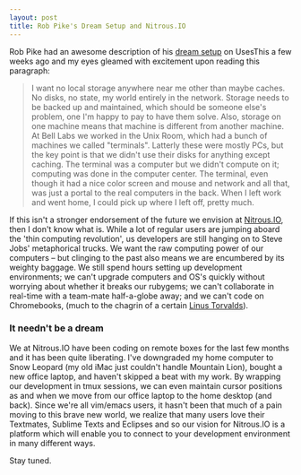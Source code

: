 ```yaml
---
layout: post
title: Rob Pike's Dream Setup and Nitrous.IO
---
```


Rob Pike had an awesome description of his [dream
setup](http://rob.pike.usesthis.com/) on UsesThis a few weeks ago and my
eyes gleamed with excitement upon reading this paragraph:

> I want no local storage anywhere near me other than maybe caches. No
> disks, no state, my world entirely in the network. Storage needs to be
> backed up and maintained, which should be someone else's problem, one
> I'm happy to pay to have them solve. Also, storage on one machine
> means that machine is different from another machine. At Bell Labs we
> worked in the Unix Room, which had a bunch of machines we called
> "terminals". Latterly these were mostly PCs, but the key point is that
> we didn't use their disks for anything except caching. The terminal
> was a computer but we didn't compute on it; computing was done in the
> computer center. The terminal, even though it had a nice color screen
> and mouse and network and all that, was just a portal to the real
> computers in the back. When I left work and went home, I could pick up
> where I left off, pretty much.

If this isn't a stronger endorsement of the future we envision at
[Nitrous.IO](https://www.nitrous.io/), then I don't know what is. While a
lot of regular users are jumping aboard the 'thin computing revolution',
us developers are still hanging on to Steve Jobs' metaphorical trucks.
We want the raw computing power of our computers &ndash; but clinging to
the past also means we are encumbered by its weighty baggage. We still
spend hours setting up development environments; we can't upgrade
computers and OS's quickly without worrying about whether it breaks our
rubygems; we can't collaborate in real-time with a team-mate
half-a-globe away; and we can't code on Chromebooks, (much to the
chagrin of a certain [Linus Torvalds](https://plus.google.com/+LinusTorvalds/posts/EBgLFSHEFAK)).

### It needn't be a dream

We at Nitrous.IO have been coding on remote boxes for the last few months
and it has been quite liberating. I've downgraded my home computer to
Snow Leopard (my old iMac just couldn't handle Mountain Lion), bought a
new office laptop, and haven't skipped a beat with my work. By wrapping
our development in tmux sessions, we can even maintain cursor positions
as and when we move from our office laptop to the home desktop (and
back). Since we're all vim/emacs users, it hasn't been that much of a pain
moving to this brave new world, we realize that many users love their
Textmates, Sublime Texts and Eclipses and so our vision for Nitrous.IO is
a platform which will enable you to connect to your development
environment in many different ways.

Stay tuned.

